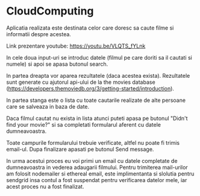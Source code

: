 # CloudComputing

Aplicatia realizata este destinata celor care doresc sa caute filme si informatii despre acestea.

Link prezentare youtube: https://youtu.be/VLQTS_fYLnk

In cele doua input-uri se introduc datele (filmul pe care doriti sa il cautati si numele) si apoi se apasa butonul search.


In partea dreapta vor aparea rezultatele (daca acestea exista). Rezultatele sunt generate cu ajutorul api-ului de la the movies database (https://developers.themoviedb.org/3/getting-started/introduction).


In partea stanga este o lista cu toate cautarile realizate de alte persoane care se salveaza in baza de date.


Daca filmul cautat nu exista in lista atunci puteti apasa pe butonul "Didn't find your movie?" si sa completati formularul aferent cu datele dumneavoastra.


Toate campurile formularului trebuie verificate, altfel nu poate fi trimis email-ul. Dupa finalizare apasati pe butonul Send message.


In urma acestui proces eu voi primi un email cu datele completate de dumneavoastra in vederea adaugarii filmului.
Pentru trimiterea mail-urilor am folosit nodemailer si ethereal email, este implimentanta si slolutia pentru sendgrid insa contul a fost suspendat pentru verificarea datelor mele, iar acest proces nu a fost finalizat.
